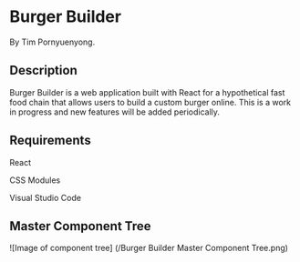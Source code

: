 # Burger Builder

By Tim Pornyuenyong.

## Description

Burger Builder is a web application built with React for a hypothetical fast food chain that allows users to build a custom burger online. This is a work in progress and new features will be added periodically.

## Requirements

React

CSS Modules

Visual Studio Code

## Master Component Tree
![Image of component tree]
(/Burger Builder Master Component Tree.png)

